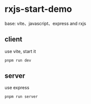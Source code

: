 # rxjs-start-demo

base: vite、javascript、express and rxjs
## client

use vite, start it

```sh
pnpm run dev
```

## server

use express

```ts
pnpm run server
```


